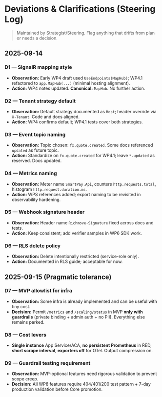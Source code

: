 # Deviations & Clarifications (Steering Log)

> Maintained by Strategist/Steering. Flag anything that drifts from plan or needs a decision.

## 2025-09-14

### D1 — SignalR mapping style
- **Observation:** Early WP4 draft used `UseEndpoints(MapHub)`; WP4.1 refactored to `app.MapHub(...)` (minimal hosting alignment).
- **Action:** WP4 notes updated. **Canonical:** `MapHub`. No further action.

### D2 — Tenant strategy default
- **Observation:** Default strategy documented as `Host`; header override via `X-Tenant`. Code and docs aligned.
- **Action:** WP4 confirms default; WP4.1 tests cover both strategies.

### D3 — Event topic naming
- **Observation:** Topic chosen: `fx.quote.created`. Some docs referenced `updated` as future topic.
- **Action:** Standardize on `fx.quote.created` for WP4.1; leave `*.updated` as reserved. Docs updated.

### D4 — Metrics naming
- **Observation:** Meter name `SmartPay.Api`, counters `http.requests.total`, histogram `http.request.duration.ms`.
- **Action:** WPS references added; export naming to be revisited in observability hardening.

### D5 — Webhook signature header
- **Observation:** Header name `Richmove-Signature` fixed across docs and tests.
- **Action:** Keep consistent; add verifier samples in WP6 SDK work.

### D6 — RLS delete policy
- **Observation:** Delete intentionally restricted (service-role only).
- **Action:** Documented in RLS guide; acceptable for now.

## 2025-09-15 (Pragmatic tolerance)

### D7 — MVP allowlist for infra
- **Observation:** Some infra is already implemented and can be useful with tiny cost.
- **Decision:** Permit `/metrics` and `/scaling/status` in MVP **only with guardrails** (private binding + admin auth + no PII). Everything else remains parked.

### D8 — Cost levers
- **Single instance** App Service/ACA, **no persistent Prometheus** in RED, **short scrape interval**, **exporters off** for OTel. Output compression on.

### D9 — Guardrail testing requirement
- **Observation:** MVP-optional features need rigorous validation to prevent scope creep.
- **Decision:** All WP8 features require 404/401/200 test pattern + 7-day production validation before Core promotion.